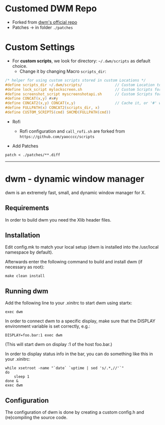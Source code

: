 # Customed DWM Repo

* Forked from [dwm's official repo](git://git.suckless.org/dwm)
* Patches -> in folder `./patches`

Custom Settings
===============

* For **custom scripts**, we look for directory: `~/.dwm/scripts` as default choice. 
  * Change it by changing Macro `scripts_dir`:
```c
/* helper for using custom scripts stored in custom Locations */
#define scripts_dir ~/.dwm/scripts/               // Custom Location to store scripts
#define lock_script mylockscreen.sh               // Custom Scripts for lock screen
#define screenshot_script myscreenshotapi.sh      // Custom Scripts for screen shots
#define CONCAT(x,y) #x#y
#define CONCAT2(x,y) CONCAT(x,y)                  // Cache it, or '#' would obtain 'scripts_dir'(string) instead of its value
#define FULLPATH(x) CONCAT2(scripts_dir, x)
#define CUSTOM_SCRIPTS(cmd) SHCMD(FULLPATH(cmd))
```

* Rofi
   * Rofi configuration and `call_rofi.sh` are forked from `https://github.com/yaocccc/scripts`

* Add Patches
```
patch < ./patches/**.diff
```

---

dwm - dynamic window manager
============================
dwm is an extremely fast, small, and dynamic window manager for X.


Requirements
------------
In order to build dwm you need the Xlib header files.


Installation
------------
Edit config.mk to match your local setup (dwm is installed into
the /usr/local namespace by default).

Afterwards enter the following command to build and install dwm (if
necessary as root):

    make clean install


Running dwm
-----------
Add the following line to your .xinitrc to start dwm using startx:

    exec dwm

In order to connect dwm to a specific display, make sure that
the DISPLAY environment variable is set correctly, e.g.:

    DISPLAY=foo.bar:1 exec dwm

(This will start dwm on display :1 of the host foo.bar.)

In order to display status info in the bar, you can do something
like this in your .xinitrc:

    while xsetroot -name "`date` `uptime | sed 's/.*,//'`"
    do
    	sleep 1
    done &
    exec dwm


Configuration
-------------
The configuration of dwm is done by creating a custom config.h
and (re)compiling the source code.
